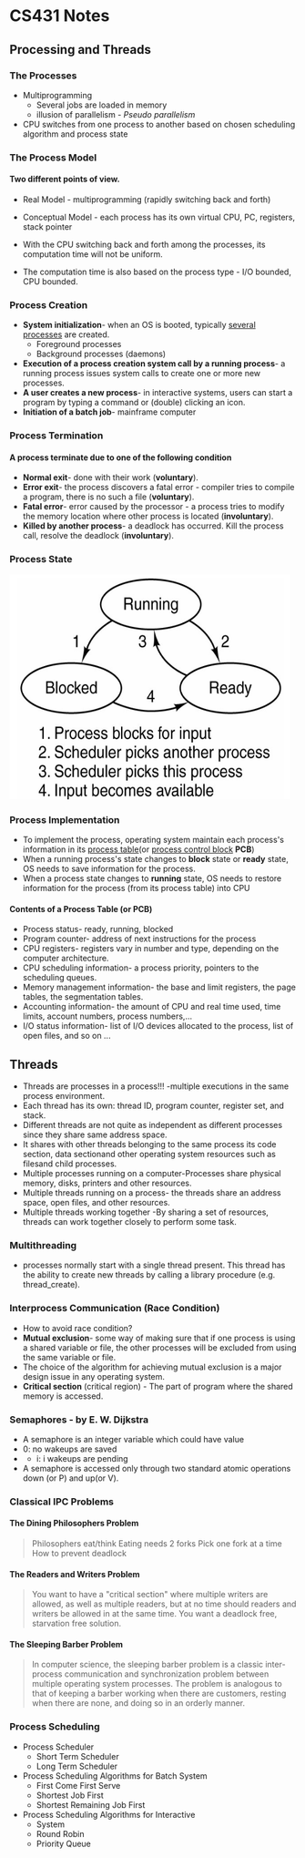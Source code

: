 # CS431 Notes

Processing and Threads
----------------------

### The Processes
* Multiprogramming
    + Several jobs are loaded in memory
    + illusion of parallelism - *Pseudo parallelism*
* CPU switches from one process to another based on chosen scheduling algorithm and process state

### The Process Model
#### Two different points of view. 
* Real Model - multiprogramming (rapidly switching back and forth) 
* Conceptual Model - each process has its own virtual CPU, PC, registers, stack pointer

* With the CPU switching back and forth among the processes, its computation time will not be uniform. 
* The computation time is also based on the process type - I/O bounded, CPU bounded.

### Process Creation
* __System initialization__- when an OS is booted, typically <u>several processes</u> are created.
    + Foreground processes
    + Background processes (daemons)
* __Execution of a process creation system call by a running process__- a running process issues system calls to create one or more new processes.
* __A user creates a new process__- in interactive systems, users can start a program by typing a command or (double) clicking an icon.
* __Initiation of a batch job__- mainframe computer

### Process Termination
#### A process terminate due to one of the following condition
* __Normal exit__- done with their work (__voluntary__).
* __Error exit__- the process discovers a fatal error - compiler tries to compile a program, there is no such a file (__voluntary__).
* __Fatal error__- error caused by the processor - a process tries to modify the memory location where other process is located (__involuntary__).
* __Killed by another process__- a deadlock has occurred. Kill the process call, resolve the deadlock (__involuntary__).

### Process State
![States](runningblockready.png)

### Process Implementation
* To implement the process, operating system maintain each process's information in its <u>process table</u>(or <u>process control block</u> __PCB__)
* When a running process's state changes to __block__ state or __ready__ state, OS needs to save information for the process.
* When a process state changes to __running__ state, OS needs to restore information for the process (from its process table) into CPU

#### Contents of a Process Table (or PCB)
* Process status- ready, running, blocked
* Program counter-  address of next instructions for the process
* CPU registers- registers vary in number and type, depending on the computer architecture. 
* CPU scheduling information- a process priority, pointers to the scheduling queues.
* Memory management information- the base and limit registers, the page tables, the segmentation tables.
* Accounting information- the amount of CPU and real time used, time limits, account numbers, process numbers,...
* I/O status information- list of I/O devices allocated to the process, list of open files, and so on ...

Threads
-------
* Threads are processes in a process!!! -multiple executions in the same process environment.
* Each thread has its own: thread ID, program counter, register set, and stack.
* Different threads are not quite as independent as different processes since they share same address space.
* It shares with other threads belonging to the same process its code section, data sectionand other operating system resources such as filesand child processes.
* Multiple processes running on a computer-Processes share physical memory, disks, printers and other resources.
* Multiple threads running on a process- the threads share an address space, open files, and other resources.
* Multiple threads working together -By sharing a set of resources, threads can work together closely to perform some task.

### Multithreading
* processes normally start with a single thread present. This thread has the ability to create new threads by calling a library procedure (e.g. thread\_create).

### Interprocess Communication (Race Condition)
* How to avoid race condition? 
* __Mutual exclusion__- some way of making sure that if one process is using a shared variable or file, the other processes will be excluded from using the same variable or file.
* The choice of the algorithm for achieving mutual exclusion is a major design issue in any operating system.
* __Critical section__ (critical region) - The part of program where the shared memory is accessed.

### Semaphores - by E. W. Dijkstra 
* A semaphore is an integer variable which could have value 
* 0:  no wakeups are saved
* + i: i wakeups are pending
* A semaphore is accessed only through two standard atomic operations down (or P) and up(or V).


### Classical IPC Problems
#### The Dining Philosophers Problem
> Philosophers eat/think
> Eating needs 2 forks
> Pick one fork at a time 
> How to prevent deadlock 

#### The Readers and Writers Problem
> You want to have a "critical section" where multiple writers are allowed, as well as multiple readers, but at no time should readers and writers be allowed in at the same time. You want a deadlock free, starvation free solution. 

#### The Sleeping Barber Problem
> In computer science, the sleeping barber problem is a classic inter-process communication and synchronization problem between multiple operating system processes. The problem is analogous to that of keeping a barber working when there are customers, resting when there are none, and doing so in an orderly manner.

### Process Scheduling
* Process Scheduler
    + Short Term Scheduler
    + Long Term Scheduler
* Process Scheduling Algorithms for Batch System
    + First Come First Serve
    + Shortest Job First
    + Shortest Remaining Job First
* Process Scheduling Algorithms for Interactive 
    + System
    + Round Robin
    + Priority Queue


